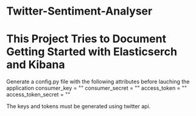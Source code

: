 # Twitter-Sentiment-Analyser
# This Project Tries to Document Getting Started with Elasticserch and Kibana 

Generate a config.py file with the following attributes before lauching the application
consumer_key = ""
consumer_secret = ""
access_token = ""
access_token_secret = ""

The keys and tokens must be generated using twitter api.
